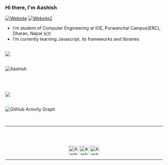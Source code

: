 ### Hi there, I'm Aashish

[![Website](https://img.shields.io/website?label=Project_cities_nepal&style=for-the-badge&url=http://react-citytour-nepal.netlify.app)](http://react-citytour-nepal.netlify.app)
[![Website2](https://img.shields.io/website?label=Project_recipe&style=for-the-badge&url=http://react-recipe-web.netlify.app)](http://react-recipe-web.netlify.app)



- I'm student of Computer Engineering at IOE, Purwanchal Campus(ERC), Dharan, Nepal 🇳🇵
- I'm currently learning Javascript, its frameworks and libraries

<br />

<a href="https://react-citytour-nepal.netlify.app/">
  <img align="center" src="https://github-readme-stats.vercel.app/api/top-langs/?username=aashish-cd&layout=compact&theme=dark" />
</a>
<br/><br/>
<p><img align="center" src="https://github-readme-streak-stats.herokuapp.com/?user=aashish-cd&theme=dark" alt="Aashish" /></p>
<br/><br/>
<br>
<img src = "https://github-readme-stats.vercel.app/api?username=aashish-cd&count_private=true&&show_icons=true&title_color=6e9a44&icon_color=bad072&text_color=00eeff&bg_color=000000">
<br><br>

![GitHub Activity Graph](https://activity-graph.herokuapp.com/graph?username=aashish-cd&bg_color=0000000&color=00eeff&line=00ccff&point=ff0088&area=true&hide_border=true)

<br />

<hr/>
<br><br>
<p align="center">
<span>
<a href="https://linkedin.com/in/bhattaashish00" target="_blank"><img align="center" src="https://cdn.jsdelivr.net/npm/simple-icons@3.0.1/icons/linkedin.svg"  alt="Aashish Bhatt" height="30" width="30" /></a>
<a href="https://fb.com/bhattaashish00" target="_blank"><img align="center" src="https://cdn.jsdelivr.net/npm/simple-icons@3.0.1/icons/facebook.svg" alt="Aashish Bhatt" height="30" width="30" /></a>
<a href="https://instagram.com/bhattaashish00" target="_blank"><img align="center" src="https://cdn.jsdelivr.net/npm/simple-icons@3.0.1/icons/instagram.svg" alt="Aashish Bhatt" height="30" width="30" /></a>
</span>
</p>

---

[website]: http://react-citytour-nepal.netlify.app
[website2]: http://react-recipe-web.netlify.app
